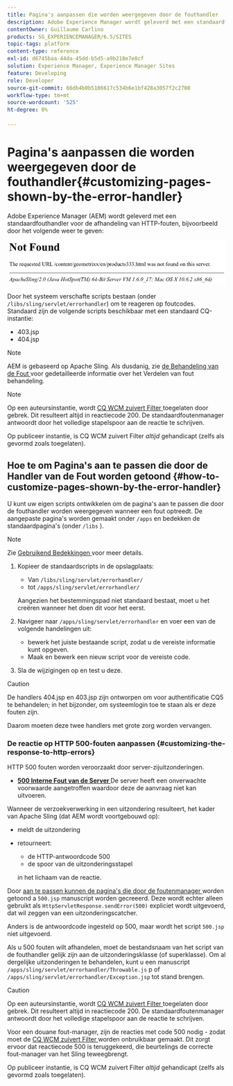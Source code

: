 ```yaml
---
title: Pagina's aanpassen die worden weergegeven door de fouthandler
description: Adobe Experience Manager wordt geleverd met een standaardfouthandler voor de afhandeling van HTTP-fouten.
contentOwner: Guillaume Carlino
products: SG_EXPERIENCEMANAGER/6.5/SITES
topic-tags: platform
content-type: reference
exl-id: d6745baa-44da-45dd-b5d5-a9b218e7e8cf
solution: Experience Manager, Experience Manager Sites
feature: Developing
role: Developer
source-git-commit: 66db4b0b5106617c534b6e1bf428a3057f2c2708
workflow-type: tm+mt
source-wordcount: '525'
ht-degree: 0%

---
```


# Pagina&#39;s aanpassen die worden weergegeven door de fouthandler{#customizing-pages-shown-by-the-error-handler}

Adobe Experience Manager (AEM) wordt geleverd met een standaardfouthandler voor de afhandeling van HTTP-fouten, bijvoorbeeld door het volgende weer te geven:

![ chlimage_1-67 ](assets/chlimage_1-67a.png)

Door het systeem verschafte scripts bestaan (onder `/libs/sling/servlet/errorhandler`) om te reageren op foutcodes. Standaard zijn de volgende scripts beschikbaar met een standaard CQ-instantie:

* 403.jsp
* 404.jsp

>[!NOTE]
>
>AEM is gebaseerd op Apache Sling. Als dusdanig, zie [ de Behandeling van de Fout ](https://sling.apache.org/documentation/the-sling-engine/errorhandling.html) voor gedetailleerde informatie over het Verdelen van fout behandeling.

>[!NOTE]
>
>Op een auteursinstantie, wordt [ CQ WCM zuivert Filter ](/help/sites-deploying/osgi-configuration-settings.md) toegelaten door gebrek. Dit resulteert altijd in reactiecode 200. De standaardfoutenmanager antwoordt door het volledige stapelspoor aan de reactie te schrijven.
>
>Op publiceer instantie, is CQ WCM zuivert Filter *altijd* gehandicapt (zelfs als gevormd zoals toegelaten).

## Hoe te om Pagina&#39;s aan te passen die door de Handler van de Fout worden getoond {#how-to-customize-pages-shown-by-the-error-handler}

U kunt uw eigen scripts ontwikkelen om de pagina&#39;s aan te passen die door de fouthandler worden weergegeven wanneer een fout optreedt. De aangepaste pagina&#39;s worden gemaakt onder `/apps` en bedekken de standaardpagina&#39;s (onder `/libs` ).

>[!NOTE]
>
>Zie [ Gebruikend Bedekkingen ](/help/sites-developing/overlays.md) voor meer details.

1. Kopieer de standaardscripts in de opslagplaats:

   * Van `/libs/sling/servlet/errorhandler/`
   * tot `/apps/sling/servlet/errorhandler/`

   Aangezien het bestemmingspad niet standaard bestaat, moet u het creëren wanneer het doen dit voor het eerst.

1. Navigeer naar `/apps/sling/servlet/errorhandler` en voer een van de volgende handelingen uit:

   * bewerk het juiste bestaande script, zodat u de vereiste informatie kunt opgeven.
   * Maak en bewerk een nieuw script voor de vereiste code.

1. Sla de wijzigingen op en test u deze.

>[!CAUTION]
>
>De handlers 404.jsp en 403.jsp zijn ontworpen om voor authentificatie CQ5 te behandelen; in het bijzonder, om systeemlogin toe te staan als er deze fouten zijn.
>
>Daarom moeten deze twee handlers met grote zorg worden vervangen.

### De reactie op HTTP 500-fouten aanpassen {#customizing-the-response-to-http-errors}

HTTP 500 fouten worden veroorzaakt door server-zijuitzonderingen.

* **[500 Interne Fout van de Server ](https://www.w3.org/Protocols/rfc2616/rfc2616-sec10.html)**
De server heeft een onverwachte voorwaarde aangetroffen waardoor deze de aanvraag niet kan uitvoeren.

Wanneer de verzoekverwerking in een uitzondering resulteert, het kader van Apache Sling (dat AEM wordt voortgebouwd op):

* meldt de uitzondering
* retourneert:

   * de HTTP-antwoordcode 500
   * de spoor van de uitzonderingsstapel

  in het lichaam van de reactie.

Door [ aan te passen kunnen de pagina&#39;s die door de foutenmanager ](#how-to-customize-pages-shown-by-the-error-handler) worden getoond a `500.jsp` manuscript worden gecreeerd. Deze wordt echter alleen gebruikt als `HttpServletResponse.sendError(500)` expliciet wordt uitgevoerd, dat wil zeggen van een uitzonderingscatcher.

Anders is de antwoordcode ingesteld op 500, maar wordt het script `500.jsp` niet uitgevoerd.

Als u 500 fouten wilt afhandelen, moet de bestandsnaam van het script van de fouthandler gelijk zijn aan de uitzonderingsklasse (of superklasse). Om al dergelijke uitzonderingen te behandelen, kunt u een manuscript `/apps/sling/servlet/errorhandler/Throwable.js` p of `/apps/sling/servlet/errorhandler/Exception.jsp` tot stand brengen.

>[!CAUTION]
>
>Op een auteursinstantie, wordt [ CQ WCM zuivert Filter ](/help/sites-deploying/osgi-configuration-settings.md) toegelaten door gebrek. Dit resulteert altijd in reactiecode 200. De standaardfoutenmanager antwoordt door het volledige stapelspoor aan de reactie te schrijven.
>
>Voor een douane fout-manager, zijn de reacties met code 500 nodig - zodat moet de [ CQ WCM zuivert Filter ](/help/sites-deploying/osgi-configuration-settings.md) worden onbruikbaar gemaakt. Dit zorgt ervoor dat reactiecode 500 is teruggekeerd, die beurtelings de correcte fout-manager van het Sling teweegbrengt.
>
>Op publiceer instantie, is CQ WCM zuivert Filter *altijd* gehandicapt (zelfs als gevormd zoals toegelaten).
